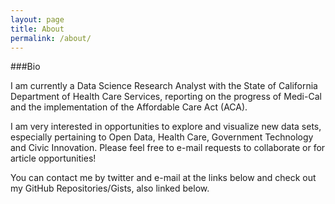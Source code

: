 ```yaml
---
layout: page
title: About
permalink: /about/
---
```


###Bio

I am currently a Data Science Research Analyst with the State of California Department of Health Care Services, reporting on the progress of Medi-Cal and the implementation of the Affordable Care Act (ACA).  

I am very interested in opportunities to explore and visualize new data sets, especially pertaining to Open Data, Health Care, Government Technology and Civic Innovation.  Please feel free to e-mail requests to collaborate or for article opportunities!

You can contact me by twitter and e-mail at the links below and check out my GitHub Repositories/Gists, also linked below.
